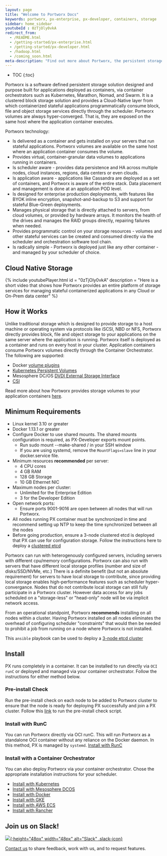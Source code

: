 ```yaml
---
layout: page
title: "Welcome to Portworx Docs"
keywords: portworx, px-enterprise, px-developer, containers, storage
sidebar: home_sidebar
youtubeId : 0zTjOly0vkA
redirect_from:
  - /README.html
  - /getting-started/px-enterprise.html
  - /getting-started/px-developer.html
  - /hadoop.html
  - /coming_soon.html	
meta-description: "Find out more about Portworx, the persistent storage solution for containers. Come check us out for step-by-step guides and tips!"
---
```


* TOC
{:toc}

Portworx is a software defined persistent storage solution designed and purpose built for applications deployed as containers, via container orchestrators such as Kubernetes, Marathon, Nomad, and Swarm.  It is a clustered block storage solution and provides a Cloud-Native layer from which containerized stateful applications programmatically consume block, file and object storage services directly through the scheduler.
Portworx volumes are always hyper-converged.  That is, they are exposed on the same host where the application container executes.

Portworx technology:

* Is delivered as a container and gets installed on your servers that run stateful applications.  Portworx volumes are available on the same host where an application container consumes the volume.
* Provides virtual, container-granular data volumes to applications running in containers.
* Is scheduler aware - provides data persistence and HA across multiple nodes, cloud instances, regions, data centers or even clouds.
* Is application aware - applications like Cassandra are deployed as a set of containers, and Portworx is aware of the entire stack.  Data placement and management is done at an application POD level.
* Is designed for enterprise production deployments, with features like BYOK inline encryption, snapshot-and-backup to S3 and support for stateful Blue-Green deployments.
* Manages physical storage that is directly attached to servers, from cloud volumes, or provided by hardware arrays.  It monitors the health of the drives and manages the RAID groups directly, repairing failures when needed.
* Provides programmatic control on your storage resources - volumes and other stateful services can be created and consumed directly via the scheduler and orchestration software tool chain.
* Is radically simple - Portworx is deployed just like any other container - and managed by your scheduler of choice.

## Cloud Native Storage
{%
    include youtubePlayer.html 
    id = "0zTjOly0vkA"
    description = "Here is a short video that shows how Portworx provides an entire platform of storage services for managing stateful containerized applications in any Cloud or On-Prem data center"
%}

## How it Works
Unlike traditional storage which is designed to provide storage to a host machine or operating system via protocols like iSCSI, NBD or NFS, Portworx directly provides block, file and object storage to your applications on the same server where the application is running.
Portworx itself is deployed as a container and runs on every host in your cluster. Application containers consume Portworx volumes directly through the Container Orchestrator.  The following are supported:
* Docker [volume plugins](https://docs.docker.com/engine/extend/plugins_volume/#command-line-changes:be52bcf493d28afffae069f235814e9f)
* [Kubernetes Persistent Volumes](https://kubernetes.io/docs/concepts/storage/persistent-volumes/#portworx-volume)
* Mesosphere DC/OS [DVDI External Storage Interface](https://docs.mesosphere.com/1.9/storage/external-storage/)
* [CSI](https://github.com/container-storage-interface/spec)

Read more about how Portworx provides storage volumes to your application containers [here](architecture.html).

## Minimum Requirements
* Linux kernel 3.10 or greater
* Docker 1.13.1 or greater
* Configure Docker to use shared mounts.  The shared mounts configuration is required, as PX-Developer exports mount points.
  * Run sudo mount --make-shared / in your SSH window
  * If you are using systemd, remove the `MountFlags=slave` line in your docker.service file.
* Minimum resources **recommended** per server:
  * 4 CPU cores
  * 4 GB RAM
  * 128 GB Storage
  * 10 GB Ethernet NIC
* Maximum nodes per cluster:
  * Unlimited for the Enterprise Edition
  * 3 for the Developer Edition
* Open network ports:
  * Ensure ports 9001-9016 are open between all nodes that will run Portworx.
* All nodes running PX container must be synchronized in time and recommend setting up NTP to keep the time 
  synchronized between all the nodes
* Before going production, ensure a 3-node clustered etcd is deployed that PX can use for configuration storage. 
  Follow the instructions here to deploy a [clustered etcd](https://coreos.com/etcd/docs/latest/op-guide/clustering.html) 
 
Portworx can run with heterogenously configured servers, including servers with different cpu/memory configurations.
Portworx can also run with servers that have different local storage profiles (number and size of disks/SSD/NVMe, etc.)
There is a definite benefit (but not an absolute requirement) for servers to have local storage to contribute, 
since providing local storage enables high-performance features such as scheduler hyper-convergance.
Nodes that do not contribute local storage can still fully participate in a Portworx cluster. 
However data access for any jobs scheduled on a "storage-less" or "head-only" node will be via implicit network access.

From an operational standpoint, Portworx **recommends** installing on all nodes within a cluster. 
Having Portworx installed on all nodes eliminates the overhead of configuring scheduler "constraints" that would then 
be needed to prohibit a job from running on a node where Portworx is not installed.

This ``ansible`` playbook can be used to deploy a 
    [3-node etcd cluster](https://github.com/portworx/px-docs/tree/gh-pages/etcd/ansible)


## Install
PX runs completely in a container.  It can be installed to run directly via `OCI runC` or deployed and managed via your container orchestrator.  Follow the instructions for either method below.

### Pre-install Check

Run the pre-install check on each node to be added to Portworx cluster to ensure that the node is ready for deploying PX successfully and join a PX cluster. Follow this [link](https://docs.portworx.com/install/preinstallcheck.html) to run the pre-install check script. 

### Install with RunC
You can run Portworx directly via OCI runC.  This will run Portworx as a standalone OCI container without any reliance on the Docker daemon.  In this method, PX is managed by `systemd`.
[Install with RunC](/runc/)
  
### Install with a Container Orchestrator
You can also deploy Portworx via your container orchestrator.  Chose the appropriate installation instructions for your scheduler.

* [Install with Kubernetes](/scheduler/kubernetes)
* [Install with Mesosphere DCOS](/scheduler/mesosphere-dcos/install.html)
* [Install with Docker](/scheduler/docker/install-standalone.html)
* [Install with GKE](/cloud/gcp/gke.html)
* [Install with AWS ECS](/cloud/aws/ecs.html)
* [Install with Rancher](/scheduler/rancher/install.html)


## Join us on Slack!
[![](/images/slack.png){:height="48px" width="48px" alt="Slack" .slack-icon}](http://slack.portworx.com)

[Contact us](http://portworx.com/contact-us/) to share feedback, work with us, and to request features.
